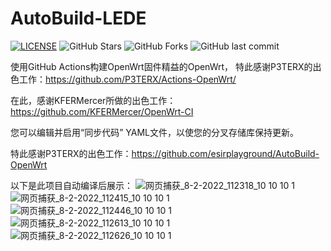 # AutoBuild-LEDE

[![LICENSE](https://img.shields.io/github/license/mashape/apistatus.svg?style=flat&logo=github&label=LICENSE)](https://github.com/lunseil/AutoBuild-LEDE/blob/main/LICENSE)
![GitHub Stars](https://img.shields.io/github/stars/lunseil/AutoBuild-LEDE.svg?style=flat&logo=appveyor&label=Stars&logo=github)
![GitHub Forks](https://img.shields.io/github/forks/lunseil/AutoBuild-LEDE.svg?style=flat&logo=appveyor&label=Forks&logo=github)
![GitHub last commit](https://img.shields.io/github/last-commit/lunseil/AutoBuild-LEDE?label=Latest%20Commit&logo=github)

使用GitHub Actions构建OpenWrt固件精益的OpenWrt，
特此感谢P3TERX的出色工作：https://github.com/P3TERX/Actions-OpenWrt/

在此，感谢KFERMercer所做的出色工作：https://github.com/KFERMercer/OpenWrt-CI

您可以编辑并启用“同步代码” YAML文件，以使您的分叉存储库保持更新。

特此感谢P3TERX的出色工作：https://github.com/esirplayground/AutoBuild-OpenWrt

以下是此项目自动编译后展示：
![网页捕获_8-2-2022_112318_10 10 10 1](https://user-images.githubusercontent.com/19170650/152912488-38b54e1c-15d5-47b1-a4a3-0eab2c5b0a16.jpeg)
![网页捕获_8-2-2022_112415_10 10 10 1](https://user-images.githubusercontent.com/19170650/152912502-79a4a92c-907b-4a61-ae97-46cf5517ed76.jpeg)
![网页捕获_8-2-2022_112446_10 10 10 1](https://user-images.githubusercontent.com/19170650/152912508-888ea7a1-0bb6-4482-8d97-6d03b441d777.jpeg)
![网页捕获_8-2-2022_112613_10 10 10 1](https://user-images.githubusercontent.com/19170650/152912513-09e60bf4-4255-492a-8f6d-11a9e4052e95.jpeg)
![网页捕获_8-2-2022_112626_10 10 10 1](https://user-images.githubusercontent.com/19170650/152912522-b9c63a49-bb11-43c6-b973-5217b02b5f70.jpeg)
